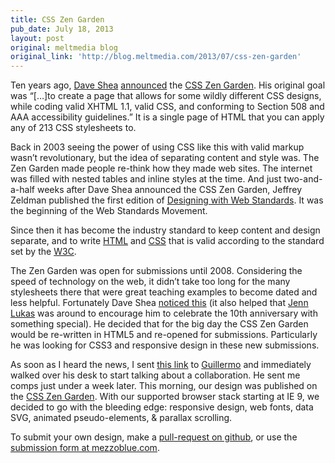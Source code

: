 ```yaml
---
title: CSS Zen Garden
pub_date: July 18, 2013
layout: post
original: meltmedia blog
original_link: 'http://blog.meltmedia.com/2013/07/css-zen-garden'
---
```


Ten years ago, [Dave Shea](http://www.mezzoblue.com/about/dave/) [announced](http://mezzoblue.com/archives/2003/05/07/css_zen_gard/) the [CSS Zen Garden](http://www.csszengarden.com/). His original goal was “[…]to create a page that allows for some wildly different CSS designs, while coding valid XHTML 1.1, valid CSS, and conforming to Section 508 and AAA accessibility guidelines.” It is a single page of HTML that you can apply any of 213 CSS stylesheets to.

Back in 2003 seeing the power of using CSS like this with valid markup wasn’t revolutionary, but the idea of separating content and style was. The Zen Garden made people re-think how they made web sites. The internet was filled with nested tables and inline styles at the time. And just two-and-a-half weeks after Dave Shea announced the CSS Zen Garden, Jeffrey Zeldman published the first edition of [Designing with Web Standards](http://www.zeldman.com/dwws/). It was the beginning of the Web Standards Movement.

Since then it has become the industry standard to keep content and design separate, and to write [HTML](http://validator.w3.org/) and [CSS](http://jigsaw.w3.org/css-validator/) that is valid according to the standard set by the [W3C](http://www.w3.org/).


The Zen Garden was open for submissions until 2008. Considering the speed of technology on the web, it didn’t take too long for the many stylesheets there that were great teaching examples to become dated and less helpful. Fortunately Dave Shea [noticed this](http://www.nateomedia.com/notebook/web-development/css-zen-garden-html5/) (it also helped that [Jenn Lukas](http://jennlukas.com/) was around to encourage him to celebrate the 10th anniversary with something special). He decided that for the big day the CSS Zen Garden would be re-written in HTML5 and re-opened for submissions. Particularly he was looking for CSS3 and responsive design in these new submissions.

As soon as I heard the news, I sent [this link](http://mezzoblue.com/archives/2013/05/07/10_years/) to [Guillermo](https://twitter.com/guitrasher) and immediately walked over his desk to start talking about a collaboration. He sent me comps just under a week later. This morning, our design was published on the [CSS Zen Garden](http://www.csszengarden.com/?cssfile=/215/215.css). With our supported browser stack starting at IE 9, we decided to go with the bleeding edge: responsive design, web fonts, data SVG, animated pseudo-elements, & parallax scrolling.

To submit your own design, make a [pull-request on github](https://github.com/mezzoblue/csszengarden.com), or use the [submission form at mezzoblue.com](http://www.mezzoblue.com/zengarden/submit/).
